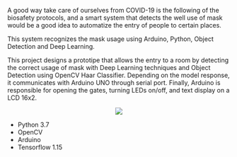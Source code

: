 A good way take care of ourselves from COVID-19 is the following of the biosafety protocols, and a smart system that
detects the well use of mask would be a good idea to automatize the entry of people to certain places.

This system recognizes the mask usage using Arduino, Python, Object Detection and Deep Learning.

This project designs a prototipe that allows the entry to a room by detecting the correct usage of mask with Deep Learning techniques and Object 
Detection using OpenCV Haar Classifier. Depending on the model response, it communicates with Arduino UNO through serial port. Finally, Arduino is responsible for opening 
the gates, turning LEDs on/off, and text display on a LCD 16x2.

<p align="center">
  <img src="https://user-images.githubusercontent.com/51855856/111080293-ca2b6080-84cb-11eb-8197-d5ee9e010430.png">
</p>

- Python 3.7
- OpenCV
- Arduino
- Tensorflow 1.15

